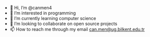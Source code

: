 - 👋 Hi, I’m @canmen4
- 👀 I’m interested in programming
- 🌱 I’m currently learning computer science
- 💞️ I’m looking to collaborate on open source projects
- 📫 How to reach me through my email can.men@ug.bilkent.edu.tr

<!---
canmen4/canmen4 is a ✨ special ✨ repository because its `README.md` (this file) appears on your GitHub profile.
You can click the Preview link to take a look at your changes.
--->
